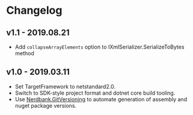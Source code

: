 # Changelog

## v1.1 - 2019.08.21
- Add `collapseArrayElements` option to IXmlSerializer.SerializeToBytes method

## v1.0 - 2019.03.11
- Set TargetFramework to netstandard2.0.
- Switch to SDK-style project format and dotnet core build tooling.
- Use [Nerdbank.GitVersioning](https://github.com/AArnott/Nerdbank.GitVersioning) to automate generation of assembly 
  and nuget package versions.
